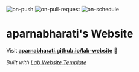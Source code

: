 
  ![on-push](../../actions/workflows/on-push.yaml/badge.svg)
  ![on-pull-request](../../actions/workflows/on-pull-request.yaml/badge.svg)
  ![on-schedule](../../actions/workflows/on-schedule.yaml/badge.svg)

  # aparnabharati's Website

  Visit **[aparnabharati.github.io/lab-website](https://aparnabharati.github.io/lab-website)** 🚀

  _Built with [Lab Website Template](https://greene-lab.gitbook.io/lab-website-template-docs)_
